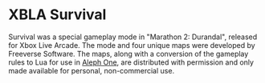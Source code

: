 XBLA Survival
=============

Survival was a special gameplay mode in "Marathon 2: Durandal", released for Xbox Live Arcade. The mode and four unique maps were developed by Freeverse Software. The maps, along with a conversion of the gameplay rules to Lua for use in [Aleph One](https://github.com/Aleph-One-Marathon/alephone), are distributed with permission and  only made available for personal, non-commercial use.
